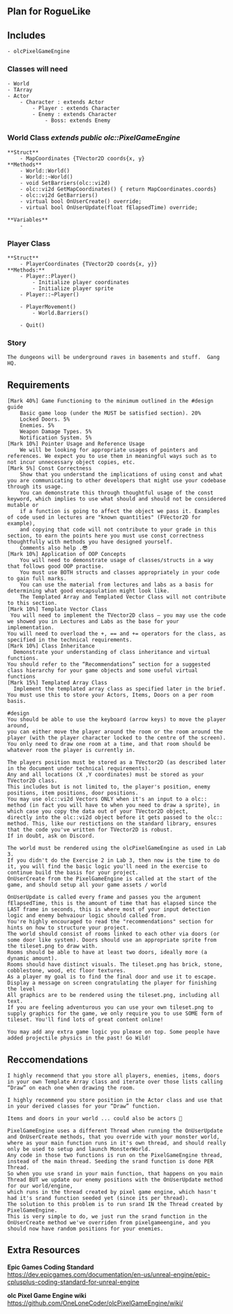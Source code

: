 ﻿## Plan for RogueLike

## Includes
	- olcPixelGameEngine

### Classes will need 
	- World
	- TArray
	- Actor
		- Character : extends Actor
			- Player : extends Character
			- Enemy : extends Character
				- Boss: extends Enemy


### World Class _extends public olc::PixelGameEngine_


	**Struct**
		- MapCoordinates {TVector2D coords{x, y}
	**Methods**
		- World::World()
		- World::~World()
		- void SetBarriers(olc::vi2d)
		- olc::vi2d GetMapCoordinates() { return MapCoordinates.coords}
		- olc::vi2d GetBarriers()
		- virtual bool OnUserCreate() override;
		- virtual bool OnUserUpdate(float fElapsedTime) override;

	**Variables**
		- 

### Player Class
	**Struct**
		- PlayerCoordinates {TVector2D coords{x, y}}
	**Methods:**
		- Player::Player()
			- Initialize player coordinates
			- Initialize player sprite
		- Player::~Player()

		- PlayerMovement() 
			- World.Barriers()
		
		- Quit()

### Story
	The dungeons will be underground raves in basements and stuff.  Gang HQ.

## Requirements
	[Mark 40%] Game Functioning to the minimum outlined in the #design guide
		Basic game loop (under the MUST be satisfied section). 20%
		Locked Doors. 5%
		Enemies. 5%
		Weapon Damage Types. 5%
		Notification System. 5%
	[Mark 10%] Pointer Usage and Reference Usage
		We will be looking for appropriate usages of pointers and references. We expect you to use them in meaningful ways such as to not incur unnecessary object copies, etc.
	[Mark 5%] Const Correctness
		Show that you understand the implications of using const and what you are communicating to other developers that might use your codebase through its usage. 
		You can demonstrate this through thoughtful usage of the const keyword, which implies to use what should and should not be considered mutable or 
		if a function is going to affect the object we pass it. Examples of code used in lectures are "known quantities" (FVector2D for example), 
		and copying that code will not contribute to your grade in this section, to earn the points here you must use const correctness thoughtfully with methods you have designed yourself. 
		Comments also help .😎
	[Mark 10%] Application of OOP Concepts
		You will need to demonstrate usage of classes/structs in a way that follows good OOP practise. 
		You must use BOTH structs and classes appropriately in your code to gain full marks. 
		You can use the material from lectures and labs as a basis for determining what good encapsulation might look like. 
		The Templated Array and Templated Vector Class will not contribute to this section.
	[Mark 10%] Template Vector Class
	​​​​​​​	You will need to implement the TVector2D class – you may use the code we showed you in Lectures and Labs as the base for your implementation. 
	You will need to overload the +, == and += operators for the class, as specified in the technical requirements.
	[Mark 10%] Class Inheritance
	​​​​​​​​​​​​​​	Demonstrate your understanding of class inheritance and virtual functions. 
	You should refer to the “Recommendations” section for a suggested class hierarchy for your game objects and some useful virtual functions
	[Mark 15%] Templated Array Class
	​​​​​​​​​​​​​​	Implement the templated array class as specified later in the brief. You must use this to store your Actors, Items, Doors on a per room basis.

	#design
	You should be able to use the keyboard (arrow keys) to move the player around, 
	you can either move the player around the room or the room around the player (with the player character locked to the centre of the screen). 
	You only need to draw one room at a time, and that room should be whatever room the player is currently in. 

	The players position must be stored as a TVector2D (as described later in the document under technical requirements).
	Any and all locations (X ,Y coordinates) must be stored as your TVector2D class. 
	This includes but is not limited to, the player's position, enemy positions, item positions, door positions. 
	You may use olc::vi2d Vectors ONLY when it's an input to a olc:: method (in fact you will have to when you need to draw a sprite), in which case you copy the data out of your TVector2D object, 
	directly into the olc::vi2d object before it gets passed to the olc:: method. This, like our restictions on the standard library, ensures that the code you've written for TVector2D is robust. 
	If in doubt, ask on Discord.

	The world must be rendered using the olcPixelGameEngine as used in Lab 3.
	If you didn't do the Exercise 2 in Lab 3, then now is the time to do it, you will find the basic logic you'll need in the exercise to continue build the basis for your project.
	OnUserCreate from the PixelGameEngine is called at the start of the game, and should setup all your game assets / world

	OnUserUpdate is called every frame and passes you the argument fElapsedTime, this is the amount of time that has elapsed since the LAST frame in seconds, this is where most of your input detection logic and enemy behvaiour logic should called from.
	You're highly encouraged to read the "recommendations" section for hints on how to structure your project.
	The world should consist of rooms linked to each other via doors (or some door like system). Doors should use an appropriate sprite from the tileset.png to draw with.
	Rooms should be able to have at least two doors, ideally more (a dynamic amount).
	Rooms should have distinct visuals. The tileset.png has brick, stone, cobblestone, wood, etc floor textures.
	As a player my goal is to find the final door and use it to escape.
	Display a message on screen congratulating the player for finishing the level
	All graphics are to be rendered using the tileset.png, including all text.
	If you are feeling adventurous you can use your own tileset.png to supply graphics for the game, we only require you to use SOME form of tileset. You'll find lots of great content online!

	You may add any extra game logic you please on top. Some people have added projectile physics in the past! Go Wild!

## Reccomendations
	I highly recommend that you store all players, enemies, items, doors in your own Template Array class and iterate over those lists calling “Draw” on each one when drawing the room.

	I highly recommend you store position in the Actor class and use that in your derived classes for your “Draw” function.

	Items and doors in your world ... could also be actors 🤔

	PixelGameEngine uses a different Thread when running the OnUserUpdate and OnUserCreate methods, that you override with your monster world, 
	where as your main function runs in it's own thread, and should really only be used to setup and launch MonsterWorld. 
	Any code in those two functions is run on the PixelGameEngine thread, instead of the main thread. Seeding the srand function is done PER Thread. 
	So when you use srand in your main function, that happens on you main Thread BUT we update our enemy positions with the OnUserUpdate method for our world/engine, 
	which runs in the thread created by pixel game engine, which hasn't had it's srand function seeded yet (since its per thread). 
	The solution to this problem is to run srand IN the Thread created by PixelGameEngine. 
	This is very simple to do, we just run the srand function in the OnUserCreate method we've overriden from pixelgameengine, and you should now have random positions for your enemies.

## Extra Resources
**Epic Games Coding Standard**
https://dev.epicgames.com/documentation/en-us/unreal-engine/epic-cplusplus-coding-standard-for-unreal-engine

**olc Pixel Game Engine wiki**
https://github.com/OneLoneCoder/olcPixelGameEngine/wiki/